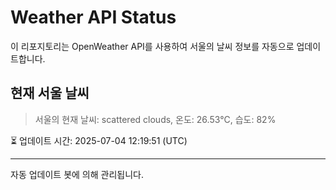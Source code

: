 
# Weather API Status

이 리포지토리는 OpenWeather API를 사용하여 서울의 날씨 정보를 자동으로 업데이트합니다.

## 현재 서울 날씨
> 서울의 현재 날씨: scattered clouds, 온도: 26.53°C, 습도: 82%

⏳ 업데이트 시간: 2025-07-04 12:19:51 (UTC)

---
자동 업데이트 봇에 의해 관리됩니다.
